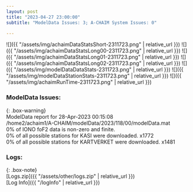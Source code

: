 ```yaml
---
layout: post
title: "2023-04-27 23:00:00"
subtitle: "ModelData Issues: 3; A-CHAIM System Issues: 0"

---
```


![]({{ "/assets/img/achaimDataStatsShort-2311723.png" | relative_url }})
![]({{ "/assets/img/achaimDataStatsLong00-2311723.png" | relative_url }})
![]({{ "/assets/img/achaimDataStatsLong01-2311723.png" | relative_url }})
![]({{ "/assets/img/achaimDataStatsLong02-2311723.png" | relative_url }})
![]({{ "/assets/img/modelDataDataStats-2311723.png" | relative_url }})
![]({{ "/assets/img/modelDataStationStats-2311723.png" | relative_url }})
![]({{ "/assets/img/achaimRunTime-2311723.png" | relative_url }})


### ModelData Issues:  
  
{: .box-warning}  
 ModelData report for 28-Apr-2023 00:15:08   
 /home2/achaim1/A-CHAIM/modelData/2023/118/00/modelData.mat   
 0% of IONO foF2 data is non-zero and finite.   
 0% of all possible stations for KASI were downloaded. x1772   
 0% of all possible stations for KARTVERKET were downloaded. x1481   
  


### Logs:  
  
{: .box-note}  
[Logs.zip]({{ "/assets/other/logs.zip" | relative_url }})  
[Log Info]({{ "/logInfo" | relative_url }})  
